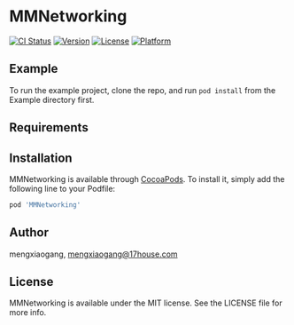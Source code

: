 # MMNetworking

[![CI Status](https://img.shields.io/travis/mengxiaogang/MMNetworking.svg?style=flat)](https://travis-ci.org/mengxiaogang/MMNetworking)
[![Version](https://img.shields.io/cocoapods/v/MMNetworking.svg?style=flat)](https://cocoapods.org/pods/MMNetworking)
[![License](https://img.shields.io/cocoapods/l/MMNetworking.svg?style=flat)](https://cocoapods.org/pods/MMNetworking)
[![Platform](https://img.shields.io/cocoapods/p/MMNetworking.svg?style=flat)](https://cocoapods.org/pods/MMNetworking)

## Example

To run the example project, clone the repo, and run `pod install` from the Example directory first.

## Requirements

## Installation

MMNetworking is available through [CocoaPods](https://cocoapods.org). To install
it, simply add the following line to your Podfile:

```ruby
pod 'MMNetworking'
```

## Author

mengxiaogang, mengxiaogang@17house.com

## License

MMNetworking is available under the MIT license. See the LICENSE file for more info.
